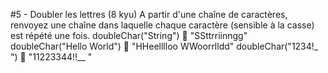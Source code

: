 #5 - Doubler les lettres (8 kyu)
A partir d'une chaîne de caractères, renvoyez une chaîne dans laquelle chaque caractère (sensible à la 
casse) est répété une fois.
doubleChar("String")  "SSttrriinngg"
doubleChar("Hello World")  "HHeelllloo WWoorrlldd"
doubleChar("1234!_ ")  "11223344!!__ "
